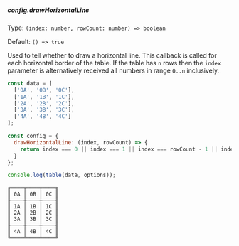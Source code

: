 ##### config.drawHorizontalLine

Type: `(index: number, rowCount: number) => boolean`

Default: `() => true`

Used to tell whether to draw a horizontal line. This callback is called for each horizontal border of the table.
If the table has `n` rows then the `index` parameter is alternatively received all numbers in range `0..n` inclusively.

```js
const data = [
  ['0A', '0B', '0C'],
  ['1A', '1B', '1C'],
  ['2A', '2B', '2C'],
  ['3A', '3B', '3C'],
  ['4A', '4B', '4C']
];

const config = {
  drawHorizontalLine: (index, rowCount) => {
    return index === 0 || index === 1 || index === rowCount - 1 || index === rowCount;
  }
};

console.log(table(data, options));

```

```
╔════╤════╤════╗
║ 0A │ 0B │ 0C ║
╟────┼────┼────╢
║ 1A │ 1B │ 1C ║
║ 2A │ 2B │ 2C ║
║ 3A │ 3B │ 3C ║
╟────┼────┼────╢
║ 4A │ 4B │ 4C ║
╚════╧════╧════╝

```
